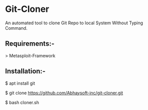 # Git-Cloner

<p>An automated tool to clone Git Repo to local System Without Typing Command.</p>

<h2>Requirements:-</h2>
> Metasploit-Framework

<h2>Installation:-</h2>

$ apt install git

$ git clone https://github.com/Abhaysoft-inc/git-cloner.git

$ bash cloner.sh
